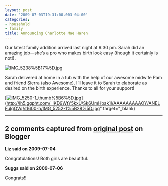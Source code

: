 ```yaml
---
layout: post
date: '2009-07-03T19:31:00.003-04:00'
categories:
- household
- family
title: Announcing Charlotte Mae Haren
---
```



Our latest family addition arrived last night at 9:30 pm. Sarah did an amazing job—she’s a pro who makes birth look easy (though it certainly is not!).  

![IMG_5238%5B17%5D.jpg](IMG_5238%5B17%5D.jpg)  

Sarah delivered at home in a tub with the help of our awesome midwife Pam and friend Sierra (also Awesome). I’ll leave it to Sarah to elaborate as desired on the birth experience. Thanks to all for your support!  

[![IMG_5250-1_thumb%5B6%5D.jpg](IMG_5250-1_thumb%5B6%5D.jpg)](http://lh5.ggpht.com/_IKD9WtY5kxU/Sk6UmHbak1I/AAAAAAAAAOY/ANELFuIgOVg/s1600-h/IMG_5252-1%5B28%5D.jpg" target="_blank)

---

## 2 comments captured from [original post](https://blog.wassupy.com/2009/07/announcing-charlotte-mae-haren.html) on Blogger

**Liz said on 2009-07-04**

Congratulations! Both girls are beautiful.

**Suggs said on 2009-07-06**

Congrats!!

